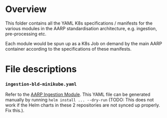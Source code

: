 # Overview
This folder contains all the YAML K8s specifications / manifests for the various modules in the AARP standardisation architecture, e.g. ingestion, pre-processing etc.

Each module would be spun up as a K8s Job on demand by the main AARP container according to the specifications of these manifests.

# File descriptions
### `ingestion-bld-minikube.yaml`
Refer to the [AARP Ingestion Module](https://github.com/lbg-gcp-foundation/tnt01-audmsa-aarp-ingestion). This YAML file can be generated manually by running `helm install ... --dry-run` (TODO: This does not work if the Helm charts in these 2 repositories are not synced up properly. Fix this.).